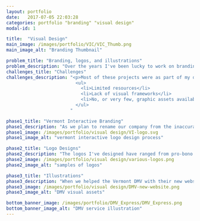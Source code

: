 ```yaml
---
layout: portfolio
date:   2017-07-05 22:03:28
categories: portfolio "branding" "visual design"
modal-id: 1

title:  "Visual Design"
main_image: /images/portfolio/VIC/VIC_Thumb.png
main_image_alt: "Branding Thumbnail"

problem_title: "Branding, logos, and illustrations"
problem_description: "Over the years I've been lucky to work on branding projects for a variety products and companies. I've designed visual languages, logos, illustrations, and other assets. While this design work is very different from interaction design, I've found plenty of overlap in my processes and approach."
challenges_title: "Challenges"
challenges_description: "<p>Most of these projects were as part of my day job. Since that means I'm working with state government for a small state, there are some very specific challenges:</p>
                          <ul>
                            <li>Limited resources</li>
                            <li>Lack of visual frameworks</li>
                            <li>No, or very few, graphic assets available</li>
                          </ul>
                        "

phase1_title: "Vermont Interactive Branding"
phase1_description: "As we plan to rename our company from the inaccurate and hard to pronounce Vermont Information Consortium to Vermont Interactive, we need a new brand. In order to determine our core message and voice, I conducted interviews, and organized workshops, with internal and external stakeholders. While the rebranding is a work in progress, the current version of the logo is very close to final. The new logo features the classic Vermont mountains silhouette. This graphic element is a subtle nod to the official State of Vermont&nbsp;logo."
phase1_image: /images/portfolio/visual design/VI-logo.svg
phase1_image_alt: "vermont interactive logo design process"

phase2_title: "Logo Designs"
phase2_description: "The logos I've designed have ranged from pro-bono work for small local initiatives, like CapCityCafeMoto, to large products and company logos."
phase2_image: /images/portfolio/visual design/various-logos.png
phase2_image_alt: "samples of logos"

phase3_title: "Illustrations"
phase3_description: "When we helped the Vermont DMV with their new website, it quickly became clear that they had very little graphic assets to pick from. I designed a visual language that appealed to their wide-ranging audience, is very friendly and inviting, and incorporates several classical Vermont motifs. I created a handful of graphics for the initial roll-out and the Chief Marketing Office for State of Vermont will use the system to create more matching illustrations for future use."
phase3_image: /images/portfolio/visual design/DMV-new-website.png
phase3_image_alt: "DMV visual assets"

bottom_banner_image: /images/portfolio/DMV_Express/DMV_Express.png
bottom_banner_image_alt: "DMV service illustration"
---
```

